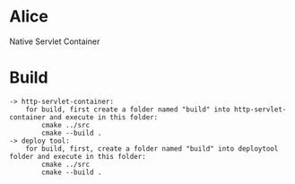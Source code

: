 Alice
=====

Native Servlet Container

Build
=====
    -> http-servlet-container:
        for build, first create a folder named "build" into http-servlet-container and execute in this folder:
            cmake ../src
            cmake --build .
    -> deploy tool:
        for build, first, create a folder named "build" into deploytool folder and execute in this folder:
            cmake ../src
            cmake --build .
